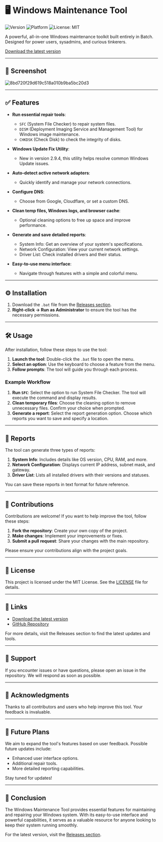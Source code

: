 # 🖥️ Windows Maintenance Tool

![Version](https://img.shields.io/badge/version-v2.9.4-green)
![Platform](https://img.shields.io/badge/platform-Windows-blue)
![License: MIT](https://img.shields.io/badge/license-MIT-blue)

A powerful, all-in-one Windows maintenance toolkit built entirely in Batch. Designed for power users, sysadmins, and curious tinkerers.

[Download the latest version](https://github.com/TrotzHD/Windows-Maintenance-Tool/releases)

---

## 📸 Screenshot
![8bd720f29d619c518a010b9ba5bc20d3](https://github.com/user-attachments/assets/8440e020-f679-4af5-8f8b-cb5c03dfa667)

---

## ✅ Features

- **Run essential repair tools**: 
  - `SFC` (System File Checker) to repair system files.
  - `DISM` (Deployment Imaging Service and Management Tool) for Windows image maintenance.
  - `CHKDSK` (Check Disk) to check the integrity of disks.

- **Windows Update Fix Utility**: 
  - New in version 2.9.4, this utility helps resolve common Windows Update issues.

- **Auto-detect active network adapters**: 
  - Quickly identify and manage your network connections.

- **Configure DNS**: 
  - Choose from Google, Cloudflare, or set a custom DNS.

- **Clean temp files, Windows logs, and browser cache**: 
  - Optional cleaning options to free up space and improve performance.

- **Generate and save detailed reports**: 
  - System Info: Get an overview of your system's specifications.
  - Network Configuration: View your current network settings.
  - Driver List: Check installed drivers and their status.

- **Easy-to-use menu interface**: 
  - Navigate through features with a simple and colorful menu.

---

## ⚙️ Installation

1. Download the `.bat` file from the [Releases section](https://github.com/TrotzHD/Windows-Maintenance-Tool/releases).
2. **Right-click → Run as Administrator** to ensure the tool has the necessary permissions.

---

## 🛠️ Usage

After installation, follow these steps to use the tool:

1. **Launch the tool**: Double-click the `.bat` file to open the menu.
2. **Select an option**: Use the keyboard to choose a feature from the menu.
3. **Follow prompts**: The tool will guide you through each process.

### Example Workflow

1. **Run `SFC`**: Select the option to run System File Checker. The tool will execute the command and display results.
2. **Clean temporary files**: Choose the cleaning option to remove unnecessary files. Confirm your choice when prompted.
3. **Generate a report**: Select the report generation option. Choose which reports you want to save and specify a location.

---

## 📄 Reports

The tool can generate three types of reports:

1. **System Info**: Includes details like OS version, CPU, RAM, and more.
2. **Network Configuration**: Displays current IP address, subnet mask, and gateway.
3. **Driver List**: Lists all installed drivers with their versions and statuses.

You can save these reports in text format for future reference.

---

## 📝 Contributions

Contributions are welcome! If you want to help improve the tool, follow these steps:

1. **Fork the repository**: Create your own copy of the project.
2. **Make changes**: Implement your improvements or fixes.
3. **Submit a pull request**: Share your changes with the main repository.

Please ensure your contributions align with the project goals.

---

## 📜 License

This project is licensed under the MIT License. See the [LICENSE](LICENSE) file for details.

---

## 🔗 Links

- [Download the latest version](https://github.com/TrotzHD/Windows-Maintenance-Tool/releases)
- [GitHub Repository](https://github.com/TrotzHD/Windows-Maintenance-Tool)

For more details, visit the Releases section to find the latest updates and tools.

---

## 🤝 Support

If you encounter issues or have questions, please open an issue in the repository. We will respond as soon as possible.

---

## 🌟 Acknowledgments

Thanks to all contributors and users who help improve this tool. Your feedback is invaluable.

---

## 📣 Future Plans

We aim to expand the tool's features based on user feedback. Possible future updates include:

- Enhanced user interface options.
- Additional repair tools.
- More detailed reporting capabilities.

Stay tuned for updates!

---

## 🏁 Conclusion

The Windows Maintenance Tool provides essential features for maintaining and repairing your Windows system. With its easy-to-use interface and powerful capabilities, it serves as a valuable resource for anyone looking to keep their system running smoothly.

For the latest version, visit the [Releases section](https://github.com/TrotzHD/Windows-Maintenance-Tool/releases).